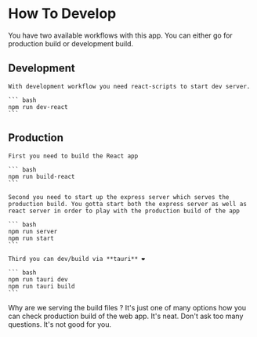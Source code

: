 <!-- @format -->

# How To Develop

You have two available workflows with this app. You can either go for production
build or development build.

## Development

    With development workflow you need react-scripts to start dev server.

    ``` bash
    npm run dev-react
    ```

## Production

    First you need to build the React app

    ``` bash
    npm run build-react
    ```

    Second you need to start up the express server which serves the production build. You gotta start both the express server as well as react server in order to play with the production build of the app

    ``` bash
    npm run server
    npm run start
    ```

    Third you can dev/build via **tauri** ❤️

    ``` bash
    npm run tauri dev
    npm run tauri build
    ```

Why are we serving the build files ? It's just one of many options how you can
check production build of the web app. It's neat. Don't ask too many questions.
It's not good for you.
